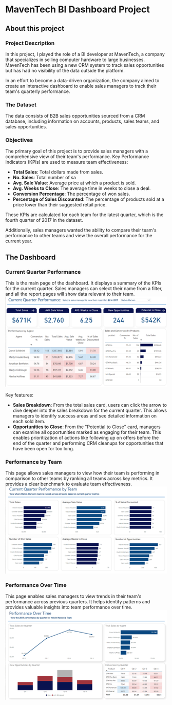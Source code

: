 # MavenTech BI Dashboard Project

## About this project

### Project Description
In this project, I played the role of a BI developer at MavenTech, a company that specializes in selling computer hardware to large businesses. MavenTech has been using a new CRM system to track sales opportunities but has had no visibility of the data outside the platform. 

In an effort to become a data-driven organization, the company aimed to create an interactive dashboard to enable sales managers to track their team's quarterly performance.

### The Dataset
The data consists of B2B sales opportunities sourced from a CRM database, including information on accounts, products, sales teams, and sales opportunities.

### Objectives
The primary goal of this project is to provide sales managers with a comprehensive view of their team's performance. Key Performance Indicators (KPIs) are used to measure team effectiveness:

- **Total Sales**: Total dollars made from sales.
- **No. Sales**: Total number of sa
- **Avg. Sale Value**: Average price at which a product is sold.
- **Avg. Weeks to Close**: The average time in weeks to close a deal.
- **Conversion Percentage**: The percentage of won sales.
- **Percentage of Sales Discounted**: The percentage of products sold at a price lower than their suggested retail price.

These KPIs are calculated for each team for the latest quarter, which is the fourth quarter of 2017 in the dataset.

Additionally, sales managers wanted the ability to compare their team's performance to other teams and view the overall performance for the current year.

## The Dashboard

### Current Quarter Performance
This is the main page of the dashboard. It displays a summary of the KPIs for the current quarter. Sales managers can select their name from a filter, and all the report pages will show data relevant to their team. 
![alt text](<Main Page.png>)

Key features:
- **Sales Breakdown**: From the total sales card, users can click the arrow to dive deeper into the sales breakdown for the current quarter. This allows managers to identify success areas and see detailed information on each sold item.
- **Opportunities to Close**: From the "Potential to Close" card, managers can examine all opportunities marked as engaging for their team. This enables prioritization of actions like following up on offers before the end of the quarter and performing CRM cleanups for opportunities that have been open for too long.

### Performance by Team
This page allows sales managers to view how their team is performing in comparison to other teams by ranking all teams across key metrics. It provides a clear benchmark to evaluate team effectiveness.
![alt text](<Performance by team.png>)

### Performance Over Time
This page enables sales managers to view trends in their team's performance across previous quarters. It helps identify patterns and provides valuable insights into team performance over time.
![alt text](<Performance over time.png>)